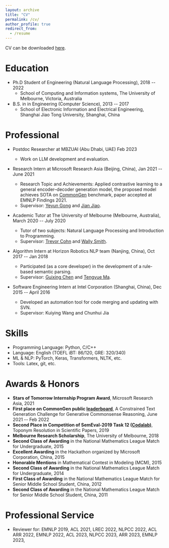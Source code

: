 ```yaml
---
layout: archive
title: "CV"
permalink: /cv/
author_profile: true
redirect_from:
  - /resume
---
```


CV can be downloaded [here](/files/CV_LHN_academic.pdf).

Education
======
* Ph.D Student of Engineering (Natural Language Processing), 2018 -- 2022 
  * School of Computing and Information systems, The University of Melbourne, Victoria, Australia 
* B.S. in in Engineering (Computer Science), 2013 -- 2017
  * School of Electronic Information and Electrical Engineering, Shanghai Jiao Tong University, Shanghai, China

Professional
======
* Postdoc Researcher at MBZUAI (Abu Dhabi, UAE) Feb 2023
  * Work on LLM development and evaluation.

* Research Intern at Microsoft Research Asia (Beijing, China), Jan 2021 -- June 2021
  * Research Topic and Achievements: Applied contrastive learning to a general encoder–decoder generation model, the proposed model achieves SOTA on [CommonGen](https://inklab.usc.edu/CommonGen/index.html) benchmark,  paper accepted at EMNLP Findings 2021.
  * Supervisor: [Yeyun Gong](https://www.microsoft.com/en-us/research/people/yegong/) and [Jian Jiao](https://www.linkedin.com/in/jian-jiao-82897810/).

* Academic Tutor at The University of Melbourne (Melbourne, Australia), March 2020 -- July 2020
  * Tutor of two subjects: Natural Language Processing and Introduction to Programming.
  * Supervisor: [Trevor Cohn](https://people.eng.unimelb.edu.au/tcohn/) and [Wally Smith](https://people.eng.unimelb.edu.au/wsmith/).

* Algorithm Intern at Horizon Robotics NLP team (Nanjing, China), Oct 2017 -- Jan 2018
  * Participated (as a core developer) in the development of a rule-based semantic parsing.
  * Supervisor: [Guixing Chen](https://www.linkedin.com/in/chen-guixing-124312134/) and [Tengyue Ma](https://www.linkedin.com/in/腾岳-马-317670142/).

* Software Engineering Intern at Intel Corporation (Shanghai, China), Dec 2015 -- April 2016
  * Developed an automation tool for code merging and updating with SVN.
  * Supervisor: Kuiying Wang and Chunhui Jia

Skills
======
* Programming Language: Python, C/C++
* Language: English (TOEFL iBT: 86/120, GRE: 320/340)
* ML & NLP: PyTorch, Keras, Transformers, NLTK, etc.
* Tools: Latex, git, etc.

Awards & Honors
======
* **Stars of Tomorrow Internship Program Award**, Microsoft Research Asia, 2021
* **First place on CommonGen public [leaderboard](https://inklab.usc.edu/CommonGen/leaderboard.html)**, A Constrained Text Generation Challenge for Generative Commonsense Reasoning, June 2021 -- Feb 2022
* **Second Place in Competition of SemEval-2019 Task 12 ([Codalab](https://competitions.codalab.org/competitions/19948#learn_the_details))**, Toponym Resolution in Scientific Papers, 2019
* **Melbourne Research Scholarship**, The University of Melbourne, 2018
* **Second Class of Awarding** in the National Mathematics League Match for Undergraduate, 2015
* **Excellent Awarding** in the Hackathon organized by Microsoft Corporation, China, 2015
* **Honorable Mentions** in Mathematical Contest in Modeling (MCM), 2015 
* **Second Class of Awarding** in the National Mathematics League Match for Undergraduate, 2014 
* **First Class of Awarding** in the National Mathematics League Match for Senior Middle School Student, China, 2012
* **Second Class of Awarding** in the National Mathematics League Match for Senior Middle School Student, China, 2011

Professional Service
======
* Reviewer for: EMNLP 2019, ACL 2021, LREC 2022, NLPCC 2022, ACL ARR 2022, EMNLP 2022, ACL 2023, NLPCC 2023, ARR 2023, EMNLP 2023, 

